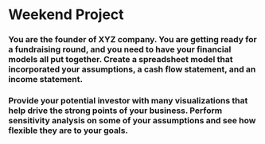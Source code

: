

# Weekend Project

### You are the founder of XYZ company. You are getting ready for a fundraising round, and you need to have your financial models all put together. Create a spreadsheet model that incorporated your assumptions, a cash flow statement, and an income statement.

### Provide your potential investor with many visualizations that help drive the strong points of your business. Perform sensitivity analysis on some of your assumptions and see how flexible they are to your goals.
